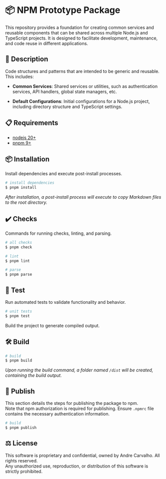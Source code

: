 # 📦 NPM Prototype Package

This repository provides a foundation for creating common services and reusable components that can be shared across multiple Node.js and TypeScript projects. It is designed to facilitate development, maintenance, and code reuse in different applications.

## 📝 Description
Code structures and patterns that are intended to be generic and reusable. This includes:

- **Common Services**: Shared services or utilities, such as authentication services, API handlers, global state managers, etc.

- **Default Configurations**: Initial configurations for a Node.js project, including directory structure and TypeScript settings.

## 📋 Requirements
- [nodejs 20+](nodejs.org)
- [pnpm 9+](pnpm.io)

## 📦 Installation

Install dependencies and execute post-install processes.

```bash
# install dependencies
$ pnpm install
```

*After installation, a post-install process will execute to copy Markdown files to the root directory.*

## ✔️ Checks

Commands for running checks, linting, and parsing.

```bash
# all checks
$ pnpm check

# lint
$ pnpm lint

# parse
$ pnpm parse
```

## 🧪 Test

Run automated tests to validate functionality and behavior.

```bash
# unit tests
$ pnpm test
```

Build the project to generate compiled output.

## 🛠️ Build
```bash
# build
$ pnpm build
```

*Upon running the build command, a folder named `/dist` will be created, containing the build output.*

## 🚀 Publish
This section details the steps for publishing the package to npm.  
Note that npm authorization is required for publishing. Ensure `.npmrc` file contains the necessary authentication information.

```bash
# build
$ pnpm publish
```

## ⚖️ License
This software is proprietary and confidential, owned by Andre Carvalho. All rights reserved.  
Any unauthorized use, reproduction, or distribution of this software is strictly prohibited.
